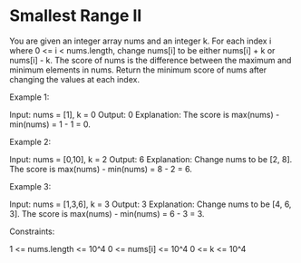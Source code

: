 # Smallest Range II

You are given an integer array nums and an integer k.
For each index i where 0 <= i < nums.length, change nums[i] to be either nums[i] + k or nums[i] - k.
The score of nums is the difference between the maximum and minimum elements in nums.
Return the minimum score of nums after changing the values at each index.

Example 1:

Input: nums = [1], k = 0
Output: 0
Explanation: The score is max(nums) - min(nums) = 1 - 1 = 0.

Example 2:

Input: nums = [0,10], k = 2
Output: 6
Explanation: Change nums to be [2, 8]. The score is max(nums) - min(nums) = 8 - 2 = 6.

Example 3:

Input: nums = [1,3,6], k = 3
Output: 3
Explanation: Change nums to be [4, 6, 3]. The score is max(nums) - min(nums) = 6 - 3 = 3.

Constraints:

1 <= nums.length <= 10^4
0 <= nums[i] <= 10^4
0 <= k <= 10^4
